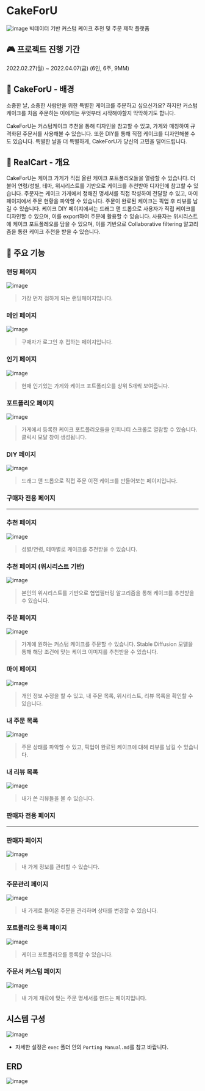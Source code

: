 # CakeForU

![image](./exec/img/CakeForU_Logo.png)
빅데이터 기반 커스텀 케이크 추천 및 주문 제작 플랫폼

## :video_game: 프로젝트 진행 기간

2022.02.27(월) ~ 2022.04.07(금) (6인, 6주, 9MM)

## 🍰 CakeForU - 배경

소중한 날, 소중한 사람만을 위한 특별한 케이크를 주문하고 싶으신가요? 하지만 커스텀케이크를 처음 주문하는 이에게는 무엇부터 시작해야할지 막막하기도 합니다.

CakeForU는 커스텀케이크 추천을 통해 디자인을 참고할 수 있고, 가게와 매칭하여 규격화된 주문서를 사용해볼 수 있습니다. 또한 DIY를 통해 직접 케이크를 디자인해볼 수도 있습니다. 특별한 날을 더 특별하게, CakeForU가 당신의 고민을 덜어드립니다.

## 🧁 RealCart - 개요

CakeForU는 케이크 가게가 직접 올린 케이크 포트폴리오들을 열람할 수 있습니다. 더불어 연령/성별, 테마, 위시리스트를 기반으로 케이크를 추천받아 디자인에 참고할 수 있습니다.
주문자는 케이크 가게에서 정해진 명세서를 직접 작성하여 전달할 수 있고, 마이페이지에서 주문 현황을 파악할 수 있습니다. 주문이 완료된 케이크는 픽업 후 리뷰를 남길 수 있습니다.
케이크 DIY 페이지에서는 드래그 앤 드롭으로 사용자가 직접 케이크를 디자인할 수 있으며, 이를 export하여 주문에 활용할 수 있습니다.
사용자는 위시리스트에 케이크 포트폴레오를 담을 수 있으며, 이를 기반으로 Collaborative filtering 알고리즘을 통한 케이크 추천을 받을 수 있습니다.

## 🍬 주요 기능

### 랜딩 페이지

![image](./exec/img/landing.gif)

> 가장 먼저 접하게 되는 랜딩페이지입니다.

### 메인 페이지

![image](./exec/img/main.png)

> 구매자가 로그인 후 접하는 페이지입니다.

### 인기 페이지

![image](./exec/img/popular.JPG)

> 현재 인기있는 가게와 케이크 포트폴리오를 상위 5개씩 보여줍니다.

### 포트폴리오 페이지

![image](./exec/img/portfolio.gif)

> 가게에서 등록한 케이크 포트폴리오들을 인피니티 스크롤로 열람할 수 있습니다.
> 클릭시 모달 창이 생성됩니다.

### DIY 페이지

![image](./exec/img/diy.gif)

> 드래그 앤 드롭으로 직접 주문 이전 케이크를 만들어보는 페이지입니다.

### 구매자 전용 페이지

---

### 추천 페이지

![image](./exec/img/recommend.gif)

> 성별/연령, 테마별로 케이크를 추천받을 수 있습니다.

### 추천 페이지 (위시리스트 기반)

![image](./exec/img/recommend_wishlist.gif)

> 본인의 위시리스트를 기반으로 협업필터링 알고리즘을 통해 케이크를 추천받을 수 있습니다.

### 주문 페이지

![image](./exec/img/order_sheet.JPG)

> 가게에 원하는 커스텀 케이크를 주문할 수 있습니다. Stable Diffusion 모델을 통해 해당 조건에 맞는 케이크 이미지를 추천받을 수 있습니다.

### 마이 페이지

![image](./exec/img/my_page.JPG)

> 개인 정보 수정을 할 수 있고, 내 주문 목록, 위시리스트, 리뷰 목록을 확인할 수 있습니다.

### 내 주문 목록

![image](./exec/img/my_order.JPG)

> 주문 상태를 파악할 수 있고, 픽업이 완료된 케이크에 대해 리뷰를 남길 수 있습니다.

### 내 리뷰 목록

![image](./exec/img/review.JPG)

> 내가 쓴 리뷰들을 볼 수 있습니다.

### 판매자 전용 페이지

---

### 판매자 페이지

![image](./exec/img/seller.JPG)

> 내 가게 정보를 관리할 수 있습니다.

### 주문관리 페이지

![image](./exec/img/order_manage.JPG)

> 내 가게로 들어온 주문을 관리하며 상태를 변경할 수 있습니다.

### 포트폴리오 등록 페이지

![image](./exec/img/regist_portfolio.JPG)

> 케이크 포트폴리오를 등록할 수 있습니다.

### 주문서 커스텀 페이지

![image](./exec/img/order_custom.JPG)

> 내 가게 재료에 맞는 주문 명세서를 만드는 페이지입니다.

## 시스템 구성

![image](./exec/img/architecture.JPG)

- 자세한 설정은 `exec` 폴더 안의 `Porting Manual.md`를 참고 바랍니다.

## ERD

![image](./exec/ERD.PNG)
